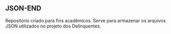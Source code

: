 ## JSON-END

Repositório criado para fins acadêmicos. Serve para armazenar os arquivos JSON utilizados no projeto dos Delinquentes.